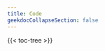 ```yaml
---
title: Code
geekdocCollapseSection: false
---
```

<!-- spellchecker-disable -->

{{< toc-tree >}}

<!-- spellchecker-enable -->